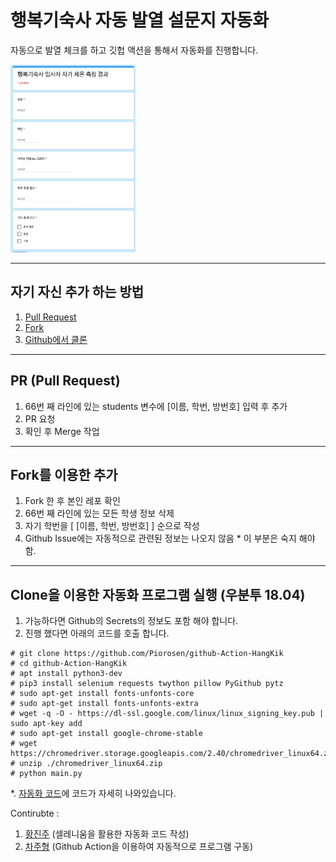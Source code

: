 # 행복기숙사 자동 발열 설문지 자동화
자동으로 발열 체크를 하고 깃헙 액션을 통해서 자동화를 진행합니다.

<img src="./document/image1.png" width="200" height="300">

------

## 자기 자신 추가 하는 방법
1. <a href="#1">Pull Request</a>
2. <a href="#2">Fork</a>
3. <a href="#3">Github에서 클론 </a>
---
## <div id="1">PR (Pull Request)</div>
  1. 66번 째 라인에 있는 students 변수에 [이름, 학번, 방번호] 입력 후 추가
  2. PR 요청
  3. 확인 후 Merge 작업
---
## <div id="1">Fork를 이용한 추가</div>
  1. Fork 한 후 본인 레포 확인
  2. 66번 째 라인에 있는 모든 학생 정보 삭제
  3. 자기 학번을 [ [이름, 학번, 방번호] ] 순으로 작성
  4. Github Issue에는 자동적으로 관련된 정보는 나오지 않음
    * 이 부분은 숙지 해야함.
---
## <div id="1">Clone을 이용한 자동화 프로그램 실행 (우분투 18.04)</div>
  1. 가능하다면 Github의 Secrets의 정보도 포함 해야 합니다.
  2. 진행 했다면 아래의 코드를 호출 합니다.
```
# git clone https://github.com/Piorosen/github-Action-HangKik
# cd github-Action-HangKik
# apt install python3-dev
# pip3 install selenium requests twython pillow PyGithub pytz
# sudo apt-get install fonts-unfonts-core
# sudo apt-get install fonts-unfonts-extra
# wget -q -O - https://dl-ssl.google.com/linux/linux_signing_key.pub | sudo apt-key add        
# sudo apt-get install google-chrome-stable    
# wget https://chromedriver.storage.googleapis.com/2.40/chromedriver_linux64.zip
# unzip ./chromedriver_linux64.zip
# python main.py
```
  *. [자동화 코드](https://github.com/Piorosen/github-Action-HangKik/blob/main/.github/workflows/auto.yml)에 코드가 자세히 나와있습니다.
  
  
Contirubte :
  1. [황진주](https://github.com/oMFDOo) (셀레니움을 활용한 자동화 코드 작성)
  2. [차주형](https://github.com/Piorosen) (Github Action을 이용하여 자동적으로 프로그램 구동)
